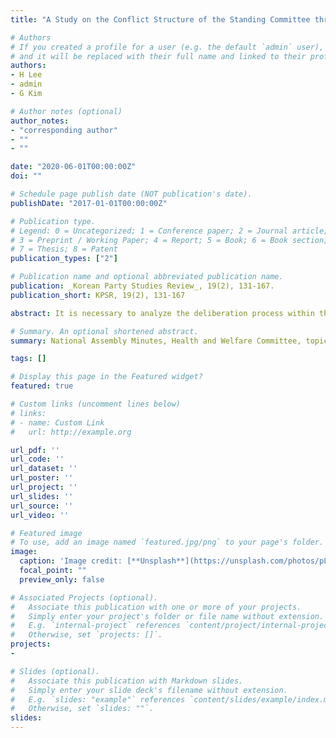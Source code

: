 ```yaml
---
title: "A Study on the Conflict Structure of the Standing Committee through Topic Analysis of the National Assembly Minutes : Health and Welfare Committee in the First Half of the 20th National Assembly"

# Authors
# If you created a profile for a user (e.g. the default `admin` user), write the username (folder name) here 
# and it will be replaced with their full name and linked to their profile.
authors:
- H Lee 
- admin
- G Kim 

# Author notes (optional)
author_notes:
- "corresponding author"
- ""
- ""

date: "2020-06-01T00:00:00Z"
doi: ""

# Schedule page publish date (NOT publication's date).
publishDate: "2017-01-01T00:00:00Z"

# Publication type.
# Legend: 0 = Uncategorized; 1 = Conference paper; 2 = Journal article;
# 3 = Preprint / Working Paper; 4 = Report; 5 = Book; 6 = Book section;
# 7 = Thesis; 8 = Patent
publication_types: ["2"]

# Publication name and optional abbreviated publication name.
publication: _Korean Party Studies Review_, 19(2), 131-167.
publication_short: KPSR, 19(2), 131-167

abstract: It is necessary to analyze the deliberation process within the standing committee in order to understand the assembly’s collective decision-making structure. This paper analyzes the minutes of the Twentieth National Assembly Health and Welfare Committee by utilizing the topic modeling technique based on an automated text analysis. As a result of this analysis, we extracted sixteen topics characterized by their high frequency of occurring in speeches during the standing committee meetings. Based on the sixteen topics extracted, we examined the review process within the Health and Welfare Committee. We found that the confrontation structure was clearly identifiable that differed depending on the characteristics of each political party, subject, timing, and the individual members. We also discovered that there were differences in the areas of interest regarding policy and legislative issues. This paper analyzed in detail the actual issues and their associated confrontational structures in the process of deliberation of bills and confirmed their substance by analyzing the minutes of the standing committee. This approach is rather different from the one pursued by the existing research that has analyzed the deliberation process of the standing committee based on the collective data.

# Summary. An optional shortened abstract.
summary: National Assembly Minutes, Health and Welfare Committee, topic modeling technique, standing committee, automated text analysis

tags: []

# Display this page in the Featured widget?
featured: true

# Custom links (uncomment lines below)
# links:
# - name: Custom Link
#   url: http://example.org

url_pdf: ''
url_code: ''
url_dataset: ''
url_poster: ''
url_project: ''
url_slides: ''
url_source: ''
url_video: ''

# Featured image
# To use, add an image named `featured.jpg/png` to your page's folder. 
image:
  caption: 'Image credit: [**Unsplash**](https://unsplash.com/photos/pLCdAaMFLTE)'
  focal_point: ""
  preview_only: false

# Associated Projects (optional).
#   Associate this publication with one or more of your projects.
#   Simply enter your project's folder or file name without extension.
#   E.g. `internal-project` references `content/project/internal-project/index.md`.
#   Otherwise, set `projects: []`.
projects:
- 

# Slides (optional).
#   Associate this publication with Markdown slides.
#   Simply enter your slide deck's filename without extension.
#   E.g. `slides: "example"` references `content/slides/example/index.md`.
#   Otherwise, set `slides: ""`.
slides: 
---
```

